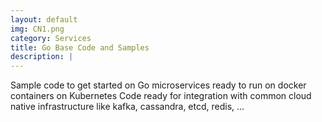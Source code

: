 ```yaml
---
layout: default
img: CN1.png
category: Services
title: Go Base Code and Samples
description: |
---
```

  Sample code to get started on Go microservices ready to run on docker containers on Kubernetes Code ready for integration with common cloud native infrastructure like kafka, cassandra, etcd, redis, ...